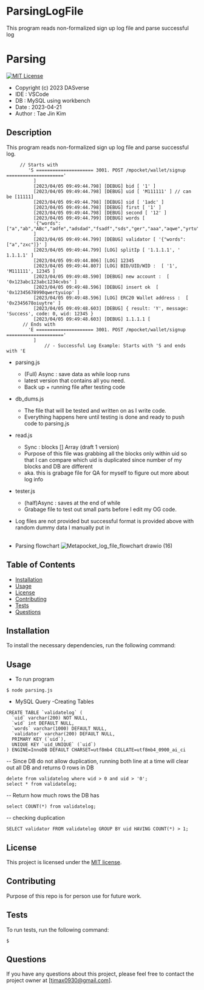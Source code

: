 # ParsingLogFile
This program reads non-formalized sign up log file and parse successful log 

# Parsing

[![MIT License](https://img.shields.io/badge/license-MIT-blue.svg)](https://opensource.org/licenses/MIT) 
- Copyright (c) 2023 DASverse
- IDE    : VSCode
- DB     : MySQL using workbench
- Date   : 2023-04-21
- Author : Tae Jin Kim


## Description

This program reads non-formalized sign up log file and parse successful log. 
```
     // Starts with   
        'S ===================== 3001. POST /mpocket/wallet/signup ====================='
          ]
          [2023/04/05 09:49:44.798] [DEBUG] bid [ '1' ]
          [2023/04/05 09:49:44.798] [DEBUG] uid [ 'M111111' ] // can be [11111]
          [2023/04/05 09:49:44.798] [DEBUG] sid [ '1adc' ]
          [2023/04/05 09:49:44.798] [DEBUG] first [ '1' ]
          [2023/04/05 09:49:44.798] [DEBUG] second [ '12' ]
          [2023/04/05 09:49:44.799] [DEBUG] words [
          '{"words":["a","ab","ABc","adfe","adsdad","fsadf","sds","ger","aaa","aqwe","yrtu","zxc"]}'
          ]
          [2023/04/05 09:49:44.799] [DEBUG] validator [ '{"words":["a","zxc"]}' ]
          [2023/04/05 09:49:44.799] [LOG] splitIp [ '1.1.1.1', ' 1.1.1.1' ]
          [2023/04/05 09:49:44.806] [LOG] 12345
          [2023/04/05 09:49:44.807] [LOG] BID/UID/WID :  [ '1', 'M111111', 12345 ]
          [2023/04/05 09:49:48.590] [DEBUG] new account :  [ '0x123abc123abc1234cvbs' ]
          [2023/04/05 09:49:48.596] [DEBUG] insert ok  [ '0x12345678990qwertyuiop' ]
          [2023/04/05 09:49:48.596] [LOG] ERC20 Wallet address :  [ '0x2345678oiuytre' ]
          [2023/04/05 09:49:48.603] [DEBUG] { result: 'Y', message: 'Success', code: 0, wid: 12345 }
          [2023/04/05 09:49:48.603] [DEBUG] 1.1.1.1 [
      // Ends with   
        'E ===================== 3001. POST /mpocket/wallet/signup ====================='
          ]
              // - Successful Log Example: Starts with 'S and ends with 'E
```

- parsing.js<br /> 
  - (Full) Async : save data as while loop runs
  - latest version that contains all you need.
  - Back up + running file after testing code
- db_dums.js<br />
  - The file that will be tested and written on as I write code.
  - Everything happens here until testing is done and ready to push code to parsing.js
- read.js
  - Sync : blocks [] Array (draft 1 version)
  - Purpose of this file was grabbing all the blocks only within uid so that I can compare which uid is duplicated since number of my blocks and DB are different
  - aka. this is grabage file for QA for myself to figure out more about log info
- tester.js
  - (half)Async : saves at the end of while
  - Grabage file to test out small parts before I edit my OG code.

- Log files are not provided but successful format is provided above with random dummy data I manually put in
<br /><br />

- Parsing flowchart
![Metapocket_log_file_flowchart drawio (16)](https://user-images.githubusercontent.com/131336470/235111221-4a4da42b-a23f-4ea1-845e-e8fbe29d454d.png)



## Table of Contents

- [Installation](#installation)
- [Usage](#usage)
- [License](#license)
- [Contributing](#contributing)
- [Tests](#tests)
- [Questions](#questions)

## Installation

To install the necessary dependencies, run the following command:


## Usage
- To run program
```
$ node parsing.js
```
- MySQL Query
 -Creating Tables
```
CREATE TABLE `validatelog` (
  `uid` varchar(200) NOT NULL,
  `wid` int DEFAULT NULL,
  `words` varchar(1000) DEFAULT NULL,
  `validator` varchar(200) DEFAULT NULL,
  PRIMARY KEY (`uid`),
  UNIQUE KEY `uid_UNIQUE` (`uid`)
) ENGINE=InnoDB DEFAULT CHARSET=utf8mb4 COLLATE=utf8mb4_0900_ai_ci
```


-- Since DB do not allow duplication, running both line at a time will clear out all DB and returns 0 rows in DB
```
delete from validatelog where wid > 0 and uid > '0';
select * from validatelog;
```

-- Return how much rows the DB has
```
select COUNT(*) from validatelog;
```

-- checking duplication
```
SELECT validator FROM validatelog GROUP BY uid HAVING COUNT(*) > 1;
```

## License

This project is licensed under the [MIT license](https://opensource.org/licenses/MIT).



## Contributing

Purpose of this repo is for person use for future work.

## Tests

To run tests, run the following command:
```
$ 
```

## Questions

If you have any questions about this project, please feel free to contact the project owner at [tjmax0930@gmail.com].


